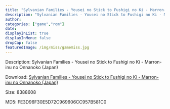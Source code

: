 ```yaml
---
title: "Sylvanian Families - Yousei no Stick to Fushigi no Ki - Marron-inu no Onnanoko (Japan)"
description: "Sylvanian Families - Yousei no Stick to Fushigi no Ki - Marron-inu no Onnanoko (Japan)"
author: 
categories: ["game","rom"]
date: 
displayInList: true
displayInMenu: false
dropCap: false
featuredImage: /img/miss/gamemiss.jpg
---
```


Description: Sylvanian Families - Yousei no Stick to Fushigi no Ki - Marron-inu no Onnanoko (Japan)

Download: <a style="text-decoration:underline;" href="https://mega.nz/#!eCJSQSQb!v7Rd72uNTsuxRPH8K0OyBaNd_muDI9ual4ptLSd2rv0" target = "_blank" rel = "nofollow" > Sylvanian Families - Yousei no Stick to Fushigi no Ki - Marron-inu no Onnanoko (Japan)</a>

Size: 8388608

MD5: FE3D96F30E5D72C969606CC957B581C0

